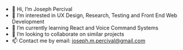 - 👋 Hi, I’m Joseph Percival
- 👀 I’m interested in UX Design, Research, Testing and Front End Web Development
- 🌱 I’m currently learning React and Voice Command Systems
- 💞️ I’m looking to collaborate on similar projects
- 📫 Contact me by email: joseph.m.percival@gmail.com 
